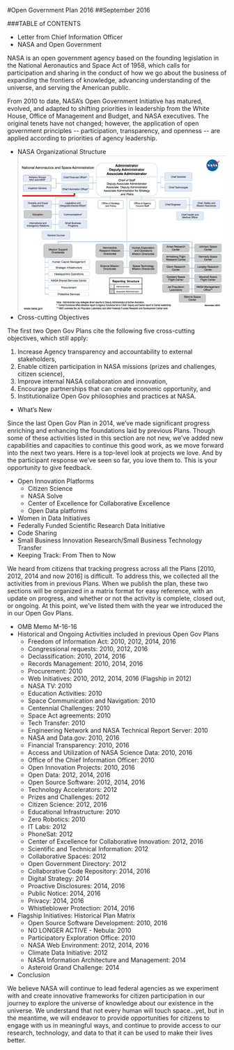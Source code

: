 #Open Government Plan 2016
##September 2016

###TABLE of CONTENTS
- Letter from Chief Information Officer
- NASA and Open Government

NASA is an open government agency based on the founding legislation in the National Aeronautics and Space Act of 1958, which calls for participation and sharing in the conduct of how we go about the business of expanding the frontiers of knowledge, advancing understanding of the universe, and serving the American public.

From 2010 to date, NASA’s Open Government Initiative has matured, evolved, and adapted to shifting priorities in leadership from the White House, Office of Management and Budget, and NASA executives. The original tenets have not changed; however, the application of open government principles -- participation, transparency, and openness -- are applied according to priorities of agency leadership.

- NASA Organizational Structure
![NASA Organizational Chart](image00.jpg "NASA Org Chart")
- Cross-cutting Objectives

The first two Open Gov Plans cite the following five cross-cutting objectives, which still apply:
  1. Increase Agency transparency and accountability to external stakeholders,
  2. Enable citizen participation in NASA missions (prizes and challenges, citizen science),                
  3. Improve internal NASA collaboration and innovation,
  4. Encourage partnerships that can create economic opportunity, and
  5. Institutionalize Open Gov philosophies and practices at NASA.

- What’s New

Since the last Open Gov Plan in 2014, we’ve made significant progress enriching and enhancing the foundations laid by previous Plans. Though some of these activities listed in this section are not new, we’ve added new capabilities and capacities to continue this good work, as we move forward into the next two years. Here is a top-level look at projects we love. And by the participant response we’ve seen so far, you love them to.  This is your opportunity to give feedback.

  - Open Innovation Platforms
    - Citizen Science
    - NASA Solve
    - Center of Excellence for Collaborative Excellence
    - Open Data platforms
  - Women in Data Initiatives
  - Federally Funded Scientific Research Data Initiative
  - Code Sharing
  - Small Business Innovation Research/Small Business Technology Transfer
- Keeping Track: From Then to Now

We heard from citizens that tracking progress across all the Plans [2010, 2012, 2014 and now 2016] is difficult. To address this, we collected all the activities from in previous Plans. When we publish the plan, these two sections will be organized in a matrix format for easy reference, with an update on progress, and whether or not the activity is complete, closed out, or ongoing. At this point, we’ve listed them with the year we introduced the in our Open Gov Plans.


  - OMB Memo M-16-16
  - Historical and Ongoing Activities included in previous Open Gov Plans
    - Freedom of Information Act: 2010, 2012, 2014, 2016
    - Congressional requests: 2010, 2012, 2016
    - Declassification: 2010, 2014, 2016
    - Records Management: 2010, 2014, 2016
    - Procurement: 2010
    - Web Initiatives: 2010, 2012, 2014, 2016 (Flagship in 2012)
    - NASA TV: 2010
    - Education Activities: 2010
    - Space Communication and Navigation: 2010
    - Centennial Challenges: 2010
    - Space Act agreements: 2010
    - Tech Transfer: 2010
    - Engineering Network and NASA Technical Report Server: 2010
    - NASA and Data.gov: 2010, 2016
    - Financial Transparency: 2010, 2016
    - Access and Utilization of NASA Science Data: 2010, 2016
    - Office of the Chief Information Officer: 2010
    - Open Innovation Projects: 2010, 2016
    - Open Data: 2012, 2014, 2016
    - Open Source Software: 2012, 2014, 2016
    - Technology Accelerators: 2012
    - Prizes and Challenges: 2012
    - Citizen Science: 2012, 2016
    - Educational Infrastructure: 2010
    - Zero Robotics: 2010
    - IT Labs: 2012
    - PhoneSat: 2012
    - Center of Excellence for Collaborative Innovation: 2012, 2016
    - Scientific and Technical Information: 2012
    - Collaborative Spaces: 2012
    - Open Government Directory: 2012
    - Collaborative Code Repository: 2014, 2016
    - Digital Strategy: 2014
    - Proactive Disclosures: 2014, 2016
    - Public Notice: 2014, 2016
    - Privacy: 2014, 2016
    - Whistleblower Protection: 2014, 2016
- Flagship Initiatives: Historical Plan Matrix
  - Open Source Software Development: 2010, 2016
  - NO LONGER ACTIVE - Nebula: 2010
  - Participatory Exploration Office: 2010
  - NASA Web Environment: 2012, 2014, 2016
  - Climate Data Initiative: 2012
  - NASA Information Architecture and Management: 2014
  - Asteroid Grand Challenge: 2014
- Conclusion

We believe NASA will continue to lead federal agencies as we experiment with and create innovative frameworks for citizen participation in our journey to explore the universe of knowledge about our existence in the universe. We understand that not every human will touch space...yet, but in the meantime, we will endeavor to provide opportunities for citizens to engage with us in meaningful ways, and continue to provide access to our research, technology, and data to that it can be used to make their lives better.
